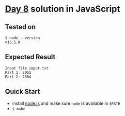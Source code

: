 # [Day 8](https://adventofcode.com/2020/day/8) solution in JavaScript

## Tested on

```console
$ node --version
v13.5.0
```

## Expected Result

```console
Input file input.txt
Part 1: 2051
Part 2: 2304
```

## Quick Start

- install [node.js](https://nodejs.org/en/) and make sure `node` is available in `$PATH`
- `$ make`
